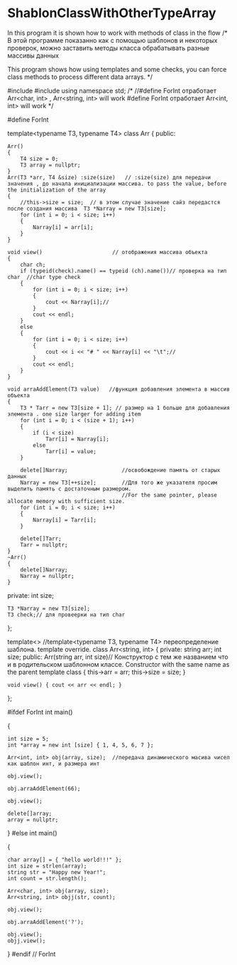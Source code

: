 # ShablonClassWithOtherTypeArray
In this program it is shown how to work with methods of class in the flow
/*
В этой программе показанно как с помощью шаблонов и некоторых проверок, можно заставить методы класса обрабатывать разные массивы данных

This program shows how using templates and some checks, you can force class methods to process different data arrays.
*/

#include<iostream>
#include<string>
using namespace std;
/*
//#define ForInt  отработает  	Arr<char, int> , Arr<string, int> will work
  #define ForInt  отработает  	Arr<int, int>  will work
*/

#define ForInt 

template<typename T3, typename T4>
class Arr
{
public:

	Arr()
	{
		T4 size = 0;
		T3 array = nullptr;
	}
	Arr(T3 *arr, T4 &size) :size(size)   // :size(size) для передачи значения , до начала инициализации массива. to pass the value, before the initialization of the array
	{
		//this->size = size;  // в этом случае значение сайз передастся после создания массива	T3 *Narray = new T3[size];	
		for (int i = 0; i < size; i++)
		{
			Narray[i] = arr[i];
		}
	}

	void view()						 // отображения массива объекта
	{
		char ch;
		if (typeid(check).name() == typeid (ch).name())// проверка на тип char	//char type check
		{
			for (int i = 0; i < size; i++)
			{
				cout << Narray[i];//
			}
			cout << endl;
		}
		else
		{
			for (int i = 0; i < size; i++)
			{
				cout << i << "# " << Narray[i] << "\t";//
			}
			cout << endl;
		}
	}

	void arraAddElement(T3 value)	//функция добавления элемента в массив объекта
	{
		T3 * Tarr = new T3[size + 1]; // размер на 1 больше для добавления элемента . one size larger for adding item
		for (int i = 0; i < (size + 1); i++)
		{
			if (i < size)
				Tarr[i] = Narray[i];
			else
				Tarr[i] = value;
		}

		delete[]Narray;					//освобождение память от старых данных
		Narray = new T3[++size];		//Для того же указателя просим выделить память с достаточным размером.
										//For the same pointer, please allocate memory with sufficient size.
		for (int i = 0; i < size; i++)
		{
			Narray[i] = Tarr[i];
		}

		delete[]Tarr;
		Tarr = nullptr;
	}
	~Arr()
	{
		delete[]Narray;
		Narray = nullptr;
	}

private:
	int size;

	T3 *Narray = new T3[size];
	T3 check;// для провеерки на тип char
};

template<>	//template<typename T3, typename T4>	переопределение шаблона. template override.
class Arr<string, int>
{
private:
	string arr;
	int size;
public:
	Arr(string arr, int size)// Конструктор с тем же названием что и в родительском шаблонном классе. Constructor with the same name as the parent template class
	{
		this->arr = arr;
		this->size = size;
	}

	void view() { cout << arr << endl; }
};


#ifdef ForInt
int  main()

{

	int size = 5;
	int *array = new int [size] { 1, 4, 5, 6, 7 };

	Arr<int, int> obj(array, size);  //передача динамического масива чисел как шаблон инт, и размера инт

	obj.view();

	obj.arraAddElement(66);

	obj.view();

	delete[]array;
	array = nullptr;
}
#else
int  main()

{

	char array[] = { "hello world!!!" };
	int size = strlen(array);
	string str = "Happy new Year!";
	int count = str.length();

	Arr<char, int> obj(array, size);
	Arr<string, int> objj(str, count);

	obj.view();

	obj.arraAddElement('?');

	obj.view();
	objj.view();
}
#endif // ForInt

